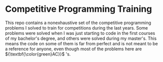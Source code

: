 # Competitive Programming Training

This repo contains a nonexhaustive set of the competitive programming problems I solved to train for competitions during the last years. 
Some problems were solved when I was just starting to code in the first courses of my bachelor's degree, and others were solved during my master's.
This means the code on some of them is far from perfect and is not meant to be a reference for anyone, even though most of the problems here are ${\textbf{\color{green}AC}}$	's.
